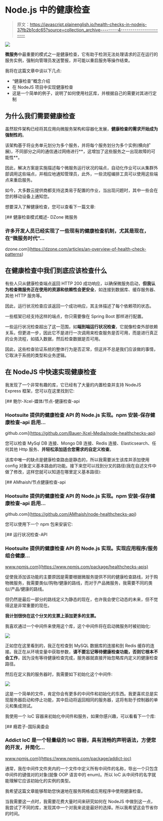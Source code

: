 # Node.js 中的健康检查

> 原文：<https://javascript.plainenglish.io/health-checks-in-nodejs-37fb2b1cdc65?source=collection_archive---------4----------------------->

![](img/94f0f193d95d6f2f2ef1115f794c9997.png)

**微服务**中最重要的模式之一是健康检查，它有助于检测无法处理请求的正在运行的服务实例，强制向管理员发送警报，并可能以重启服务等操作结束。

我将在这篇文章中谈以下几点:

*   “健康检查”概念介绍
*   在 NodeJS 项目中实现健康检查
*   这是一个简单的例子，说明了如何使用社区库，并根据自己的需要对其进行定制

## 为什么我们需要健康检查

虽然软件架构已经将其应用向微服务架构和容器化发展，**健康检查的需求开始成为强制性的**。

该架构基于将业务单元划分为多个服务，并将每个服务划分为多个实例(横向扩展)，不同部分之间的通信通过网络进行**，这增加了这些服务之一出现故障的可能性**。

因此，解决方案是实施描述每个微服务运行状况的端点，自动化作业可以从集群外部调用这些端点，并相应地通知管理员，此外，一些流程编排工具可以使用这些端点来重启服务。

如今，大多数云提供商都支持这类易于配置的作业，当出现问题时，其中一些会在您的移动设备上通知您。

想要深入了解健康检查，您可以查看下一篇文章:

[](https://dzone.com/articles/an-overview-of-health-check-patterns) [## 健康检查模式概述- DZone 微服务

### 许多开发人员已经实现了一些现有的健康检查机制，尤其是现在，在“微服务时代”…

dzone.com](https://dzone.com/articles/an-overview-of-health-check-patterns) 

## 在健康检查中我们到底应该检查什么

有些人只从健康检查端点返回 HTTP 200 成功响应，以确保微服务启动，**但我认为检查微服务正在使用的资源和依赖性会更安全**，如连接到数据库、缓存服务器、其他 HTTP 服务等。

因此，运行状况检查应该返回一个成功响应，其主体描述了每个依赖项的状态。

一些框架已经支持这样的端点，你只需要像在 Spring Boot 那样进行配置。

一些运行状况检查超出了这一范围，如**端到端运行状况检查**，它就像检查外部依赖关系，但更进一步，因此它不是进行一次调用来检查服务是否可用，而是进行真正的业务流程，如插入数据，然后检查数据是否可用。

因此，这些检查验证系统的整体行为是否正常，但这并不总是我们应该做的事情，它取决于系统的类型和业务逻辑。

## 在 NodeJS 中快速实现健康检查

我发现了一个非常有趣的库，它已经有了大量的内置检查并支持 NodeJS Express 框架，您可以在这里找到它:

[](https://github.com/Bauer-Xcel-Media/node-healthchecks-api) [## 鲍尔-Xcel-媒体/节点-健康检查-api

### Hootsuite 提供的健康检查 API 的 Node.js 实现。npm 安装-保存健康检查-api 启用…

github.com](https://github.com/Bauer-Xcel-Media/node-healthchecks-api) 

您可以检查 MySql DB 连接、Mongo DB 连接、Redis 连接、Elasticsearch、任何其他 Http 服务、**并轻松添加适合您需求的自定义检查**。

该库中唯一的缺点是健康检查路由是静态的，所以我需要派生该库并添加使用 config 对象定义基本路由的功能。接下来您可以找到分叉的路径(我在自述文件中做了修改，这样您就可以知道在哪里定义基本路径):

[](https://github.com/AMhaish/node-healthchecks-api) [## AMhaish/节点健康检查-api

### Hootsuite 提供的健康检查 API 的 Node.js 实现。npm 安装-保存健康检查-api 启用…

github.com](https://github.com/AMhaish/node-healthchecks-api) 

您可以使用下一个 npm 包来安装它:

[](https://www.npmjs.com/package/healthchecks-apis) [## 运行状况检查-API

### Hootsuite 提供的健康检查 API 的 Node.js 实现。实现应用程序/服务组合健康…

www.npmjs.com](https://www.npmjs.com/package/healthchecks-apis) 

促使我添加该功能的主要原因是需要根据微服务提供不同的健康检查路线，对于购物微服务，我需要类似/购物/健康的路线，而对于产品微服务，我需要不同的类似/产品/健康的路线。

但仍然是最后一部分的路线定义为静态的现在，也许我会使它动态的未来，但不觉得这是非常重要的现在。

**我计划很快在这个分叉的支票上添加更多的支票。**

我喜欢通过一个中间件来使用这个库，这个中间件将在启动微服务时被初始化:

![](img/08cd5b9756dd5a37f04b7dc076a65c43.png)

正如您在这里看到的，我正在检查到 MySQL 数据库的连接和到 Redis 缓存的连接。我正在从环境变量中获取参数，**请不要忘记等待健康检查功能，否则它根本不会工作**，因为没有等待健康检查完成，服务器就直接开始忽略库内定义的健康检查路径。

然后在定义我的服务器时，我需要如下初始化这个中间件:

![](img/34ed70848fc32da320819c405637937b.png)

这是一个简单的文件，肯定你会有更多的中间件和初始化的东西。我更喜欢总是实现服务器启动和停止功能，其中启动将返回相同的服务器，这将有助于控制器的单元和集成测试。

我使用一个 IoC 容器来初始化中间件和服务，如果你感兴趣，可以看看下一个库:

[](https://www.npmjs.com/package/addict-ioc) [## 瘾君子-国际奥委会

### Addict IoC 是一个轻量级的 IoC 容器，具有流畅的声明语法，方便您的开发，并简化…

www.npmjs.com](https://www.npmjs.com/package/addict-ioc) 

通常，我在中间件文件夹内的一个文件中定义所有中间件的名称，导出一个只包含中间件的键值对的对象(就像 OOP 语言中的 enum)。所以 IoC 从中间件的名字就能理解它应该初始化的实例的类型。

我希望这篇文章能够帮助您快速地在服务网格或应用程序中使用健康检查。

当我需要这一点时，我需要花费大量时间来研究如何在 NodeJS 中做到这一点，我尝试了不同的库，发现其中一个对我来说是最好的选择。所以我希望这会节省你的时间。